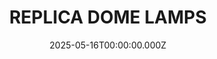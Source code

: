 ---
date: 2025-05-16T00:00:00.000Z
description: Two replica lamps that @NAM3CH3CK50UT constructed out of some decent LED bulbs and a switch guard they found on ebay.
draft: false
icon: 2025-05-16-replica-dome-lamps.webp
language: en
title: REPLICA DOME LAMPS
link: https://www.reddit.com/r/tomsachs/comments/1kmxfyn/i_made_a_two_replicas_of_the_ts_makita_dome_lamp/
alt: Two dome lamps sitting on a wooden table. In the background is a bike and a cardboard box speaker. 

---